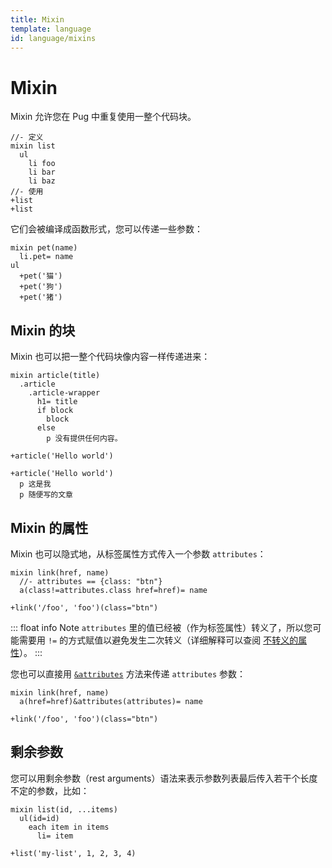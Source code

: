 ```yaml
---
title: Mixin
template: language
id: language/mixins
---
```


# Mixin

Mixin 允许您在 Pug 中重复使用一整个代码块。

```pug-preview
//- 定义
mixin list
  ul
    li foo
    li bar
    li baz
//- 使用
+list
+list
```

它们会被编译成函数形式，您可以传递一些参数：

```pug-preview
mixin pet(name)
  li.pet= name
ul
  +pet('猫')
  +pet('狗')
  +pet('猪')
```

## Mixin 的块

Mixin 也可以把一整个代码块像内容一样传递进来：

```pug-preview
mixin article(title)
  .article
    .article-wrapper
      h1= title
      if block
        block
      else
        p 没有提供任何内容。

+article('Hello world')

+article('Hello world')
  p 这是我
  p 随便写的文章
```

## Mixin 的属性

Mixin 也可以隐式地，从标签属性方式传入一个参数 `attributes`：

```pug-preview
mixin link(href, name)
  //- attributes == {class: "btn"}
  a(class!=attributes.class href=href)= name

+link('/foo', 'foo')(class="btn")
```

::: float info Note
`attributes` 里的值已经被（作为标签属性）转义了，所以您可能需要用 `!=` 的方式赋值以避免发生二次转义（详细解释可以查阅 [不转义的属性][unescaped attributes]）。
:::

您也可以直接用 [`&attributes`] 方法来传递 `attributes` 参数：

```pug-preview
mixin link(href, name)
  a(href=href)&attributes(attributes)= name

+link('/foo', 'foo')(class="btn")
```

## 剩余参数

您可以用剩余参数（rest arguments）语法来表示参数列表最后传入若干个长度不定的参数，比如：

```pug-preview
mixin list(id, ...items)
  ul(id=id)
    each item in items
      li= item

+list('my-list', 1, 2, 3, 4)
```

[`&attributes`]: attributes.html#attributes
[unescaped attributes]: attributes.html#unescaped-attributes
